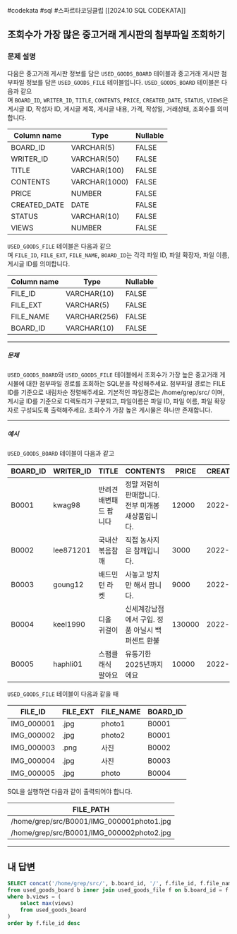 #codekata #sql #스파르타코딩클럽 [[2024.10 SQL CODEKATA]]

## 조회수가 가장 많은 중고거래 게시판의 첨부파일 조회하기

### 문제 설명
다음은 중고거래 게시판 정보를 담은 `USED_GOODS_BOARD` 테이블과 중고거래 게시판 첨부파일 정보를 담은 `USED_GOODS_FILE` 테이블입니다. `USED_GOODS_BOARD` 테이블은 다음과 같으며 `BOARD_ID`, `WRITER_ID`, `TITLE`, `CONTENTS`, `PRICE`, `CREATED_DATE`, `STATUS`, `VIEWS`은 게시글 ID, 작성자 ID, 게시글 제목, 게시글 내용, 가격, 작성일, 거래상태, 조회수를 의미합니다.

|Column name|Type|Nullable|
|---|---|---|
|BOARD_ID|VARCHAR(5)|FALSE|
|WRITER_ID|VARCHAR(50)|FALSE|
|TITLE|VARCHAR(100)|FALSE|
|CONTENTS|VARCHAR(1000)|FALSE|
|PRICE|NUMBER|FALSE|
|CREATED_DATE|DATE|FALSE|
|STATUS|VARCHAR(10)|FALSE|
|VIEWS|NUMBER|FALSE|

`USED_GOODS_FILE` 테이블은 다음과 같으며 `FILE_ID`, `FILE_EXT`, `FILE_NAME`, `BOARD_ID`는 각각 파일 ID, 파일 확장자, 파일 이름, 게시글 ID를 의미합니다.

|Column name|Type|Nullable|
|---|---|---|
|FILE_ID|VARCHAR(10)|FALSE|
|FILE_EXT|VARCHAR(5)|FALSE|
|FILE_NAME|VARCHAR(256)|FALSE|
|BOARD_ID|VARCHAR(10)|FALSE|

---
##### 문제
`USED_GOODS_BOARD`와 `USED_GOODS_FILE` 테이블에서 조회수가 가장 높은 중고거래 게시물에 대한 첨부파일 경로를 조회하는 SQL문을 작성해주세요. 첨부파일 경로는 FILE ID를 기준으로 내림차순 정렬해주세요. 기본적인 파일경로는 /home/grep/src/ 이며, 게시글 ID를 기준으로 디렉토리가 구분되고, 파일이름은 파일 ID, 파일 이름, 파일 확장자로 구성되도록 출력해주세요. 조회수가 가장 높은 게시물은 하나만 존재합니다.

---
##### 예시
`USED_GOODS_BOARD` 테이블이 다음과 같고

|BOARD_ID|WRITER_ID|TITLE|CONTENTS|PRICE|CREATED_DATE|STATUS|VIEWS|
|---|---|---|---|---|---|---|---|
|B0001|kwag98|반려견 배변패드 팝니다|정말 저렴히 판매합니다. 전부 미개봉 새상품입니다.|12000|2022-10-01|DONE|250|
|B0002|lee871201|국내산 볶음참깨|직접 농사지은 참깨입니다.|3000|2022-10-02|DONE|121|
|B0003|goung12|배드민턴 라켓|사놓고 방치만 해서 팝니다.|9000|2022-10-02|SALE|212|
|B0004|keel1990|디올 귀걸이|신세계강남점에서 구입. 정품 아닐시 백퍼센트 환불|130000|2022-10-02|SALE|199|
|B0005|haphli01|스팸클래식 팔아요|유통기한 2025년까지에요|10000|2022-10-02|SALE|121|

`USED_GOODS_FILE` 테이블이 다음과 같을 때

|FILE_ID|FILE_EXT|FILE_NAME|BOARD_ID|
|---|---|---|---|
|IMG_000001|.jpg|photo1|B0001|
|IMG_000002|.jpg|photo2|B0001|
|IMG_000003|.png|사진|B0002|
|IMG_000004|.jpg|사진|B0003|
|IMG_000005|.jpg|photo|B0004|

SQL을 실행하면 다음과 같이 출력되어야 합니다.

|FILE_PATH|
|---|
|/home/grep/src/B0001/IMG_000001photo1.jpg|
|/home/grep/src/B0001/IMG_000002photo2.jpg|

---

## 내 답변

```sql
SELECT concat('/home/grep/src/', b.board_id, '/', f.file_id, f.file_name, f.file_ext) as file_path
from used_goods_board b inner join used_goods_file f on b.board_id = f.board_id
where b.views = (
    select max(views)
    from used_goods_board
)
order by f.file_id desc
```